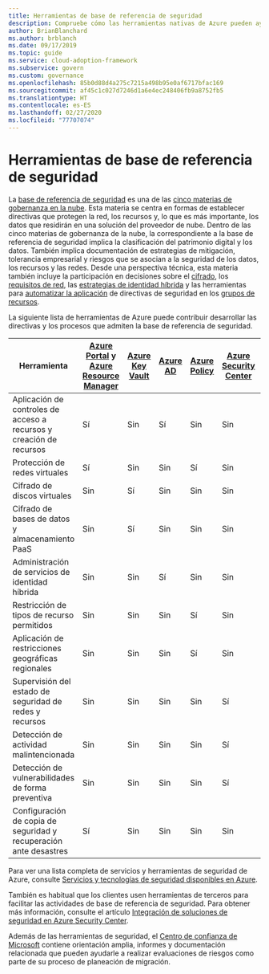 ```yaml
---
title: Herramientas de base de referencia de seguridad
description: Compruebe cómo las herramientas nativas de Azure pueden ayudarle a consolidar directivas y procesos que respalden la materia de gobernanza de la línea de base de seguridad.
author: BrianBlanchard
ms.author: brblanch
ms.date: 09/17/2019
ms.topic: guide
ms.service: cloud-adoption-framework
ms.subservice: govern
ms.custom: governance
ms.openlocfilehash: 85b0d88d4a275c7215a498b95e0af6717bfac169
ms.sourcegitcommit: af45c1c027d7246d1a6e4ec248406fb9a8752fb5
ms.translationtype: HT
ms.contentlocale: es-ES
ms.lasthandoff: 02/27/2020
ms.locfileid: "77707074"
---
```

# <a name="security-baseline-tools-in-azure"></a>Herramientas de base de referencia de seguridad

La [base de referencia de seguridad](./index.md) es una de las [cinco materias de gobernanza en la nube](../governance-disciplines.md). Esta materia se centra en formas de establecer directivas que protegen la red, los recursos y, lo que es más importante, los datos que residirán en una solución del proveedor de nube. Dentro de las cinco materias de gobernanza de la nube, la correspondiente a la base de referencia de seguridad implica la clasificación del patrimonio digital y los datos. También implica documentación de estrategias de mitigación, tolerancia empresarial y riesgos que se asocian a la seguridad de los datos, los recursos y las redes. Desde una perspectiva técnica, esta materia también incluye la participación en decisiones sobre el [cifrado](../../decision-guides/encryption/index.md), los [requisitos de red](../../decision-guides/software-defined-network/index.md), las [estrategias de identidad híbrida](../../decision-guides/identity/index.md) y las herramientas para [automatizar la aplicación](../../decision-guides/policy-enforcement/index.md) de directivas de seguridad en los [grupos de recursos](../../decision-guides/resource-consistency/index.md).

La siguiente lista de herramientas de Azure puede contribuir desarrollar las directivas y los procesos que admiten la base de referencia de seguridad.

| Herramienta | [Azure Portal](https://azure.microsoft.com/features/azure-portal) y [Azure Resource Manager](https://docs.microsoft.com/azure/azure-resource-manager/resource-group-overview)  | [Azure Key Vault](https://docs.microsoft.com/azure/key-vault)  | [Azure AD](https://docs.microsoft.com/azure/active-directory/fundamentals/active-directory-whatis) | [Azure Policy](https://docs.microsoft.com/azure/governance/policy/overview) | [Azure Security Center](https://docs.microsoft.com/azure/security-center/security-center-intro) | [Azure Monitor](https://docs.microsoft.com/azure/azure-monitor/overview) |
|------------------------------------------------------------|---------------------------------|-----------------|----------|--------------|-----------------------|---------------|
| Aplicación de controles de acceso a recursos y creación de recursos   | Sí                             | Sin              | Sí      | Sin           | Sin                    | Sin            |
| Protección de redes virtuales                                    | Sí                             | Sin              | Sin       | Sí          | Sin                    | Sin            |
| Cifrado de discos virtuales                                     | Sin                              | Sí             | Sin       | Sin           | Sin                    | Sin            |
| Cifrado de bases de datos y almacenamiento PaaS                         | Sin                              | Sí             | Sin       | Sin           | Sin                    | Sin            |
| Administración de servicios de identidad híbrida                            | Sin                              | Sin              | Sí      | Sin           | Sin                    | Sin            |
| Restricción de tipos de recurso permitidos                         | Sin                              | Sin              | Sin       | Sí          | Sin                    | Sin            |
| Aplicación de restricciones geográficas regionales                          | Sin                              | Sin              | Sin       | Sí          | Sin                    | Sin            |
| Supervisión del estado de seguridad de redes y recursos          | Sin                              | Sin              | Sin       | Sin           | Sí                   | Sí           |
| Detección de actividad malintencionada                                  | Sin                              | Sin              | Sin       | Sin           | Sí                   | Sí           |
| Detección de vulnerabilidades de forma preventiva                        | Sin                              | Sin              | Sin       | Sin           | Sí                   | Sin            |
| Configuración de copia de seguridad y recuperación ante desastres                     | Sí                             | Sin              | Sin       | Sin           | Sin                    | Sin            |

Para ver una lista completa de servicios y herramientas de seguridad de Azure, consulte [Servicios y tecnologías de seguridad disponibles en Azure](https://docs.microsoft.com/azure/security/azure-security-services-technologies).

También es habitual que los clientes usen herramientas de terceros para facilitar las actividades de base de referencia de seguridad. Para obtener más información, consulte el artículo [Integración de soluciones de seguridad en Azure Security Center](https://docs.microsoft.com/azure/security-center/security-center-partner-integration).

Además de las herramientas de seguridad, el [Centro de confianza de Microsoft](https://www.microsoft.com/trustcenter/guidance/risk-assessment) contiene orientación amplia, informes y documentación relacionada que pueden ayudarle a realizar evaluaciones de riesgos como parte de su proceso de planeación de migración.
